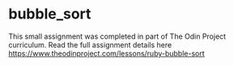 # bubble_sort

This small assignment was completed in part of The Odin Project curriculum. Read the full assignment details here <https://www.theodinproject.com/lessons/ruby-bubble-sort>

